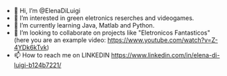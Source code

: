 - 👋 Hi, I’m @ElenaDiLuigi
- 👀 I’m interested in green eletronics reserches and videogames.
- 🌱 I’m currently learning Java, Matlab and Python.
- 💞️ I’m looking to collaborate on projects like "Eletronicos Fantasticos" (here you are an example video: https://www.youtube.com/watch?v=Z-4YDk6kTvk)
- 📫 How to reach me on LINKEDIN https://www.linkedin.com/in/elena-di-luigi-b124b7221/

<!---
ElenaDiLuigi/ElenaDiLuigi is a ✨ special ✨ repository because its `README.md` (this file) appears on your GitHub profile.
You can click the Preview link to take a look at your changes.
--->
